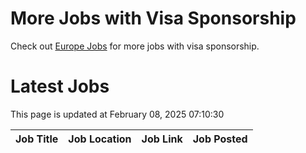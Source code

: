 # More Jobs with Visa Sponsorship

Check out [Europe Jobs](https://github.com/sureshparimi/europejobs#latest-jobs) for more jobs with visa sponsorship.

# Latest Jobs

This page is updated at February 08, 2025 07:10:30

| Job Title | Job Location | Job Link | Job Posted |
| --- | --- | --- | --- |
